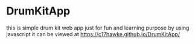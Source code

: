 # DrumKitApp
this is simple drum kit web app just for fun and learning purpose by using javascript
it can be viewed at https://c17hawke.github.io/DrumKitApp/
